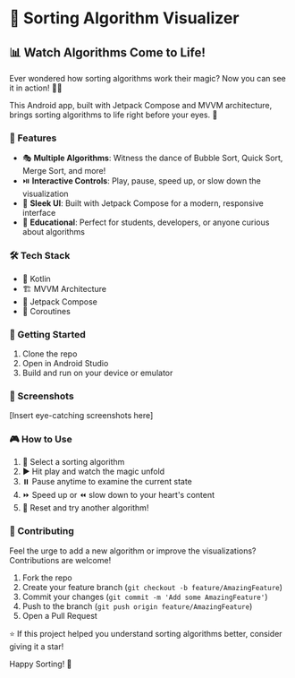 # 🚀 Sorting Algorithm Visualizer

## 📊 Watch Algorithms Come to Life!

Ever wondered how sorting algorithms work their magic? Now you can see it in action! 🎩✨

This Android app, built with Jetpack Compose and MVVM architecture, brings sorting algorithms to life right before your eyes. 👀

### 🌟 Features

- 🎭 **Multiple Algorithms**: Witness the dance of Bubble Sort, Quick Sort, Merge Sort, and more!
- ⏯️ **Interactive Controls**: Play, pause, speed up, or slow down the visualization
- 🎨 **Sleek UI**: Built with Jetpack Compose for a modern, responsive interface
- 🧠 **Educational**: Perfect for students, developers, or anyone curious about algorithms

### 🛠️ Tech Stack

- 📱 Kotlin
- 🏗️ MVVM Architecture
- 🎨 Jetpack Compose
- 🧵 Coroutines

### 🚀 Getting Started

1. Clone the repo
2. Open in Android Studio
3. Build and run on your device or emulator

### 📸 Screenshots

[Insert eye-catching screenshots here]

### 🎮 How to Use

1. 🔽 Select a sorting algorithm
2. ▶️ Hit play and watch the magic unfold
3. ⏸️ Pause anytime to examine the current state
4. ⏩ Speed up or ⏪ slow down to your heart's content
5. 🔄 Reset and try another algorithm!

### 🤝 Contributing

Feel the urge to add a new algorithm or improve the visualizations? Contributions are welcome! 

1. Fork the repo
2. Create your feature branch (`git checkout -b feature/AmazingFeature`)
3. Commit your changes (`git commit -m 'Add some AmazingFeature'`)
4. Push to the branch (`git push origin feature/AmazingFeature`)
5. Open a Pull Request

⭐️ If this project helped you understand sorting algorithms better, consider giving it a star!

Happy Sorting! 🎉
